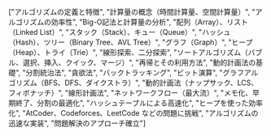 ["アルゴリズムの定義と特徴", "計算量の概念（時間計算量、空間計算量）", "アルゴリズムの効率性", "Big-O記法と計算量の分析", "配列（Array）、リスト（Linked List）", "スタック（Stack）、キュー（Queue）", "ハッシュ（Hash）、ツリー（Binary Tree、AVL Tree）", "グラフ（Graph）", "ヒープ（Heap）、トライ（Trie）", "線形探索、二分探索", "ソートアルゴリズム（バブル、選択、挿入、クイック、マージ）", "再帰とその利用方法", "動的計画法の基礎", "分割統治法", "貪欲法", "バックトラッキング", "ビット演算", "グラフアルゴリズム（BFS、DFS、ダイクストラ）", "動的計画法（ナップサック、LCS、フィボナッチ）", "線形計画法", "ネットワークフロー（最大流）", "メモ化、早期終了、分割の最適化", "ハッシュテーブルによる高速化", "ヒープを使った効率化", "AtCoder、Codeforces、LeetCode などの問題に挑戦", "アルゴリズムの迅速な実装", "問題解決のアプローチ確立"]
